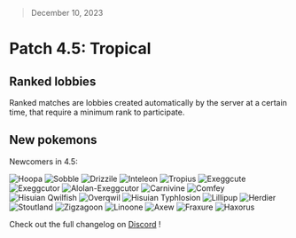 > December 10, 2023

# Patch 4.5: Tropical

## Ranked lobbies

Ranked matches are lobbies created automatically by the server at a certain time, that require a minimum rank to participate.

## New pokemons

Newcomers in 4.5:

![Hoopa](https://raw.githubusercontent.com/PMDCollab/SpriteCollab/master/portrait/0720/Normal.png)
![Sobble](https://raw.githubusercontent.com/PMDCollab/SpriteCollab/master/portrait/0816/Normal.png)
![Drizzile](https://raw.githubusercontent.com/PMDCollab/SpriteCollab/master/portrait/0817/Normal.png)
![Inteleon](https://raw.githubusercontent.com/PMDCollab/SpriteCollab/master/portrait/0818/Normal.png)
![Tropius](https://raw.githubusercontent.com/PMDCollab/SpriteCollab/master/portrait/0357/Normal.png)
![Exeggcute](https://raw.githubusercontent.com/PMDCollab/SpriteCollab/master/portrait/0102/Normal.png)
![Exeggcutor](https://raw.githubusercontent.com/PMDCollab/SpriteCollab/master/portrait/0103/Normal.png)
![Alolan-Exeggcutor](https://raw.githubusercontent.com/PMDCollab/SpriteCollab/master/portrait/0103/0001/Normal.png)
![Carnivine](https://raw.githubusercontent.com/PMDCollab/SpriteCollab/master/portrait/0455/Normal.png)
![Comfey](https://raw.githubusercontent.com/PMDCollab/SpriteCollab/master/portrait/0764/Normal.png)
![Hisuian Qwilfish](https://raw.githubusercontent.com/PMDCollab/SpriteCollab/master/portrait/0211/0001/Normal.png)
![Overqwil](https://raw.githubusercontent.com/PMDCollab/SpriteCollab/master/portrait/0904/Normal.png)
![Hisuian Typhlosion](https://raw.githubusercontent.com/PMDCollab/SpriteCollab/master/portrait/0157/0001/Normal.png)
![Lillipup](https://raw.githubusercontent.com/PMDCollab/SpriteCollab/master/portrait/0506/Normal.png)
![Herdier](https://raw.githubusercontent.com/PMDCollab/SpriteCollab/master/portrait/0507/Normal.png)
![Stoutland](https://raw.githubusercontent.com/PMDCollab/SpriteCollab/master/portrait/0508/Normal.png)
![Zigzagoon](https://raw.githubusercontent.com/PMDCollab/SpriteCollab/master/portrait/0263/Normal.png)
![Linoone](https://raw.githubusercontent.com/PMDCollab/SpriteCollab/master/portrait/0264/Normal.png)
![Axew](https://raw.githubusercontent.com/PMDCollab/SpriteCollab/master/portrait/0610/Normal.png)
![Fraxure](https://raw.githubusercontent.com/PMDCollab/SpriteCollab/master/portrait/0611/Normal.png)
![Haxorus](https://raw.githubusercontent.com/PMDCollab/SpriteCollab/master/portrait/0612/Normal.png)

Check out the full changelog on [Discord](https://discord.com/channels/737230355039387749/737230355039387752/1183353532724809860) !
